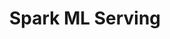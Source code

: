 ---
title: "Spark ML Serving"
chapter: true
weight: 3
description: We will start by setting up your AWS account to develop robot applications with AWS RoboMaker. 
---